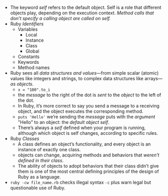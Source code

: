 - The keyword *self* refers to the default object. Self is a role that different objects play, depending on the execution context. *Method calls that don’t specify a calling object are called on self.*
- Ruby *Identifiers*
	- Variables
		- Local
		- Instance
		- Class
		- Global
	- Constants
	- Keywords
	- Method names
- Ruby sees all *data structures and values*—from simple scalar (atomic) values like integers and strings, to complex data structures like arrays—*as objects*.
	- `x = "100".to_i`
	- the *message* to the right of the dot is *sent* to the *object* to the left of the dot. 
	- In Ruby, it’s more correct to say you send a message to a receiving object, and the object executes the corresponding method.
	- `puts 'Hello'` we’re sending the *message* puts with the *argument* "Hello" to an object: the *default object self*.
	- There’s always a *self* defined when your program is running, although which object is self changes, according to specific rules.
- Ruby *Classes*
	- A class defines an object’s functionality, and every object is an instance of exactly one class.
	- objects can change, acquiring methods and behaviors that *weren’t defined in their class*.
	- The ability of objects to adopt behaviors that their class didn’t give them is one of the most central defining principles of the design of Ruby as a language.
- `ruby -cw file_name.rb` checks illegal syntax `-c` plus warn legal but questionable use of Ruby.
